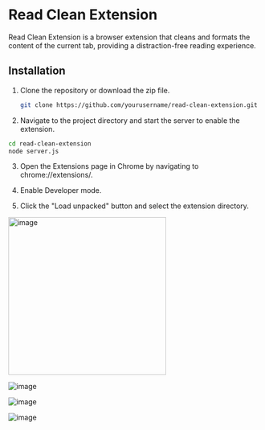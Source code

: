 # Read Clean Extension

Read Clean Extension is a browser extension that cleans and formats the content of the current tab, providing a distraction-free reading experience.

## Installation

1. Clone the repository or download the zip file.

   ```bash
   git clone https://github.com/yourusername/read-clean-extension.git
   ```
2. Navigate to the project directory and start the server to enable the extension.
  ```bash
  cd read-clean-extension
  node server.js
  ```
3. Open the Extensions page in Chrome by navigating to chrome://extensions/.

4. Enable Developer mode.
   
5. Click the "Load unpacked" button and select the extension directory.


<img width="314" alt="image" src="https://github.com/trisweta/read-clean-extension/assets/92795084/4fa76e43-4d8d-428d-a617-3a3ab3b09a16">

![image](https://github.com/trisweta/read-clean-extension/assets/92795084/9a913a0f-bd8c-4c75-bc15-fc7beb450066)

![image](https://github.com/trisweta/read-clean-extension/assets/92795084/26d8422a-9b7e-4bbc-8436-aad2c9f89fb7)

![image](https://github.com/trisweta/read-clean-extension/assets/92795084/2f6d486d-20cc-437e-92f9-49bcfcc7d243)

